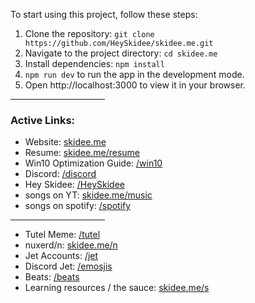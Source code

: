 To start using this project, follow these steps:

1. Clone the repository: `git clone https://github.com/HeySkidee/skidee.me.git`
2. Navigate to the project directory: `cd skidee.me`
3. Install dependencies: `npm install`
4. `npm run dev` to run the app in the development mode. 
5. Open http://localhost:3000 to view it in your browser.

<hr width="30%">

### Active Links: 

- Website: [skidee.me](https://HeySkidee.now.sh)
- Resume: [skidee.me/resume]()
- Win10 Optimization Guide: [/win10](https://skidee.notion.site/Ultimate-Win10-Optimization-Guide-5b4572fd4e17454dbde8375bae1829d1?pvs=74)
- Discord: [/discord](https://discord.com/invite/JcPS3VD8CP)
- Hey Skidee: [/HeySkidee](https://www.youtube.com/@HeySkidee)
- songs on YT: [skidee.me/music](https://www.youtube.com/playlist?list=PLERL7JQTX_2HdaTwGGw0YjkjCCjL2bEB6)
- songs on spotify: [/spotify](https://spoti.fi/3NO5Die)

<hr width="30%">

- Tutel Meme: [/tutel](https://heyskidee.vercel.app/tutel)
- nuxerd/n: [skidee.me/n](https://nuxerd.vercel.app)
- Jet Accounts: [/jet](https://jetaccounts.blogspot.com/)
- Discord Jet: [/emosjis](https://discordjet.blogspot.com/)
- Beats: [/beats]()
- Learning resources / the sauce: [skidee.me/s]()
